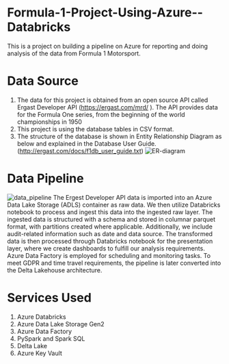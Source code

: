 # Formula-1-Project-Using-Azure--Databricks
This is a project on building a pipeline on Azure for reporting and doing analysis of the data from Formula 1 Motorsport.
# Data Source
1. The data for this project is obtained from an open source API called Ergast Developer API (https://ergast.com/mrd/ ). The API provides data for the Formula One series, from the beginning of the world championships in 1950
2. This project is using the database tables in CSV format.
3. The structure of the database is shown in Entity Relationship Diagram as below and explained in the Database User Guide.(http://ergast.com/docs/f1db_user_guide.txt)
![ER-diagram](https://github.com/devavi/Formula-1-Project-Using-Azure--Databricks/assets/24600917/42430529-67d5-44f3-959e-142b1946e0a4)


# Data Pipeline
![data_pipeline](https://github.com/devavi/Formula-1-Project-Using-Azure--Databricks/assets/24600917/333ebb70-88f0-4b75-a94a-7a1458d04599)
The Ergest Developer API data is imported into an Azure Data Lake Storage (ADLS) container as raw data. We then utilize Databricks notebook to process and ingest this data into the ingested raw layer. The ingested data is structured with a schema and stored in columnar parquet format, with partitions created where applicable. Additionally, we include audit-related information such as date and data source. The transformed data is then processed through Databricks notebook for the presentation layer, where we create dashboards to fulfill our analysis requirements. Azure Data Factory is employed for scheduling and monitoring tasks. To meet GDPR and time travel requirements, the pipeline is later converted into the Delta Lakehouse architecture.

# Services Used
1. Azure Databricks
2. Azure Data Lake Storage Gen2
3. Azure Data Factory
4. PySpark and Spark SQL
5. Delta Lake
6. Azure Key Vault
